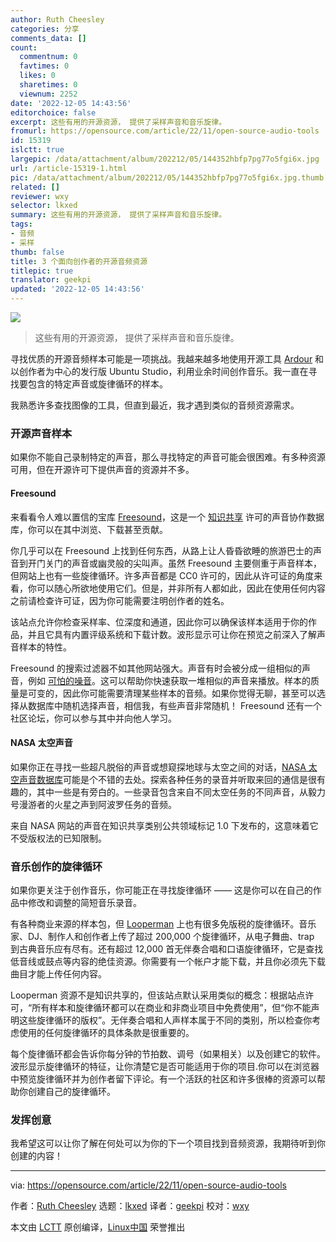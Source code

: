 ```yaml
---
author: Ruth Cheesley
categories: 分享
comments_data: []
count:
  commentnum: 0
  favtimes: 0
  likes: 0
  sharetimes: 0
  viewnum: 2252
date: '2022-12-05 14:43:56'
editorchoice: false
excerpt: 这些有用的开源资源， 提供了采样声音和音乐旋律。
fromurl: https://opensource.com/article/22/11/open-source-audio-tools
id: 15319
islctt: true
largepic: /data/attachment/album/202212/05/144352hbfp7pg77o5fgi6x.jpg
url: /article-15319-1.html
pic: /data/attachment/album/202212/05/144352hbfp7pg77o5fgi6x.jpg.thumb.jpg
related: []
reviewer: wxy
selector: lkxed
summary: 这些有用的开源资源， 提供了采样声音和音乐旋律。
tags:
- 音频
- 采样
thumb: false
title: 3 个面向创作者的开源音频资源
titlepic: true
translator: geekpi
updated: '2022-12-05 14:43:56'
---
```


![](/data/attachment/album/202212/05/144352hbfp7pg77o5fgi6x.jpg)



> 
> 这些有用的开源资源， 提供了采样声音和音乐旋律。
> 
> 
> 


寻找优质的开源音频样本可能是一项挑战。我越来越多地使用开源工具 [Ardour](https://opensource.com/article/21/12/music-linux-ardour) 和以创作者为中心的发行版 Ubuntu Studio，利用业余时间创作音乐。我一直在寻找要包含的特定声音或旋律循环的样本。


我熟悉许多查找图像的工具，但直到最近，我才遇到类似的音频资源需求。


### 开源声音样本


如果你不能自己录制特定的声音，那么寻找特定的声音可能会很困难。有多种资源可用，但在开源许可下提供声音的资源并不多。


#### Freesound


来看看令人难以置信的宝库 [Freesound](https://freesound.org)，这是一个 [知识共享](https://opensource.com/article/20/1/what-creative-commons) 许可的声音协作数据库，你可以在其中浏览、下载甚至贡献。


你几乎可以在 Freesound 上找到任何东西，从路上让人昏昏欲睡的旅游巴士的声音到开门关门的声音或幽灵般的尖叫声。虽然 Freesound 主要侧重于声音样本，但网站上也有一些旋律循环。许多声音都是 CC0 许可的，因此从许可证的角度来看，你可以随心所欲地使用它们。但是，并非所有人都如此，因此在使用任何内容之前请检查许可证，因为你可能需要注明创作者的姓名。


该站点允许你检查采样率、位深度和通道，因此你可以确保该样本适用于你的作品，并且它具有内置评级系统和下载计数。波形显示可让你在预览之前深入了解声音样本的特性。


Freesound 的搜索过滤器不如其他网站强大。声音有时会被分成一组相似的声音，例如 [可怕的噪音](https://freesound.org/people/SamsterBirdies/packs/31184/)。这可以帮助你快速获取一堆相似的声音来播放。样本的质量是可变的，因此你可能需要清理某些样本的音频。如果你觉得无聊，甚至可以选择从数据库中随机选择声音，相信我，有些声音非常随机！ Freesound 还有一个社区论坛，你可以参与其中并向他人学习。


#### NASA 太空声音


如果你正在寻找一些超凡脱俗的声音或想窥探地球与太空之间的对话，[NASA 太空声音数据库](https://www.nasa.gov/connect/sounds/index.html)可能是个不错的去处。探索各种任务的录音并听取来回的通信是很有趣的，其中一些是有旁白的。一些录音包含来自不同太空任务的不同声音，从毅力号漫游者的火星之声到阿波罗任务的音频。


来自 NASA 网站的声音在知识共享类别公共领域标记 1.0 下发布的，这意味着它不受版权法的已知限制。


### 音乐创作的旋律循环


如果你更关注于创作音乐，你可能正在寻找旋律循环 —— 这是你可以在自己的作品中修改和调整的简短音乐录音。


有各种商业来源的样本包，但 [Looperman](https://www.looperman.com/) 上也有很多免版税的旋律循环。音乐家、DJ、制作人和创作者上传了超过 200,000 个旋律循环，从电子舞曲、trap 到古典音乐应有尽有。还有超过 12,000 首无伴奏合唱和口语旋律循环，它是查找低音线或鼓点等内容的绝佳资源。你需要有一个帐户才能下载，并且你必须先下载曲目才能上传任何内容。


Looperman 资源不是知识共享的，但该站点默认采用类似的概念：根据站点许可，“所有样本和旋律循环都可以在商业和非商业项目中免费使用”，但“你不能声明这些旋律循环的版权”。无伴奏合唱和人声样本属于不同的类别，所以检查你考虑使用的任何旋律循环的具体条款是很重要的。


每个旋律循环都会告诉你每分钟的节拍数、调号（如果相关）以及创建它的软件。波形显示旋律循环的特征，让你清楚它是否可能适用于你的项目.你可以在浏览器中预览旋律循环并为创作者留下评论。有一个活跃的社区和许多很棒的资源可以帮助你创建自己的旋律循环。


### 发挥创意


我希望这可以让你了解在何处可以为你的下一个项目找到音频资源，我期待听到你创建的内容！




---


via: <https://opensource.com/article/22/11/open-source-audio-tools>


作者：[Ruth Cheesley](https://opensource.com/users/rcheesley) 选题：[lkxed](https://github.com/lkxed) 译者：[geekpi](https://github.com/geekpi) 校对：[wxy](https://github.com/wxy)


本文由 [LCTT](https://github.com/LCTT/TranslateProject) 原创编译，[Linux中国](https://linux.cn/) 荣誉推出